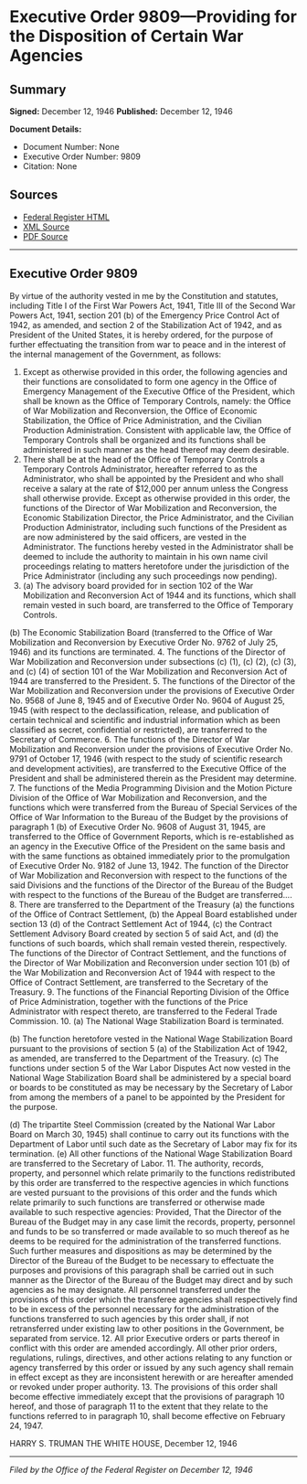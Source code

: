 # Executive Order 9809—Providing for the Disposition of Certain War Agencies

## Summary

**Signed:** December 12, 1946
**Published:** December 12, 1946

**Document Details:**
- Document Number: None
- Executive Order Number: 9809
- Citation: None

## Sources
- [Federal Register HTML](https://www.presidency.ucsb.edu/documents/executive-order-9809-providing-for-the-disposition-certain-war-agencies)
- [XML Source](None)
- [PDF Source](None)

---

## Executive Order 9809

By virtue of the authority vested in me by the Constitution and statutes, including Title I of the First War Powers Act, 1941, Title III of the Second War Powers Act, 1941, section 201 (b) of the Emergency Price Control Act of 1942, as amended, and section 2 of the Stabilization Act of 1942, and as President of the United States, it is hereby ordered, for the purpose of further effectuating the transition from war to peace and in the interest of the internal management of the Government, as follows:
1. Except as otherwise provided in this order, the following agencies and their functions are consolidated to form one agency in the Office of Emergency Management of the Executive Office of the President, which shall be known as the Office of Temporary Controls, namely: the Office of War Mobilization and Reconversion, the Office of Economic Stabilization, the Office of Price Administration, and the Civilian Production Administration. Consistent with applicable law, the Office of Temporary Controls shall be organized and its functions shall be administered in such manner as the head thereof may deem desirable.
2. There shall be at the head of the Office of Temporary Controls a Temporary Controls Administrator, hereafter referred to as the Administrator, who shall be appointed by the President and who shall receive a salary at the rate of $12,000 per annum unless the Congress shall otherwise provide. Except as otherwise provided in this order, the functions of the Director of War Mobilization and Reconversion, the Economic Stabilization Director, the Price Administrator, and the Civilian Production Administrator, including such functions of the President as are now administered by the said officers, are vested in the Administrator. The functions hereby vested in the Administrator shall be deemed to include the authority to maintain in his own name civil proceedings relating to matters heretofore under the jurisdiction of the Price Administrator (including any such proceedings now pending).
3. (a) The advisory board provided for in section 102 of the War Mobilization and Reconversion Act of 1944 and its functions, which shall remain vested in such board, are transferred to the Office of Temporary Controls.

(b) The Economic Stabilization Board (transferred to the Office of War Mobilization and Reconversion by Executive Order No. 9762 of July 25, 1946) and its functions are terminated.
4. The functions of the Director of War Mobilization and Reconversion under subsections (c) (1), (c) (2), (c) (3), and (c) (4) of section 101 of the War Mobilization and Reconversion Act of 1944 are transferred to the President.
5. The functions of the Director of the War Mobilization and Reconversion under the provisions of Executive Order No. 9568 of June 8, 1945 and of Executive Order No. 9604 of August 25, 1945 (with respect to the declassification, release, and publication of certain technical and scientific and industrial information which as been classified as secret, confidential or restricted), are transferred to the Secretary of Commerce.
6. The functions of the Director of War Mobilization and Reconversion under the provisions of Executive Order No. 9791 of October 17, 1946 (with respect to the study of scientific research and development activities), are transferred to the Executive Office of the President and shall be administered therein as the President may determine.
7. The functions of the Media Programming Division and the Motion Picture Division of the Office of War Mobilization and Reconversion, and the functions which were transferred from the Bureau of Special Services of the Office of War Information to the Bureau of the Budget by the provisions of paragraph 1 (b) of Executive Order No. 9608 of August 31, 1945, are transferred to the Office of Government Reports, which is re-established as an agency in the Executive Office of the President on the same basis and with the same functions as obtained immediately prior to the promulgation of Executive Order No. 9182 of June 13, 1942. The function of the Director of War Mobilization and Reconversion with respect to the functions of the said Divisions and the functions of the Director of the Bureau of the Budget with respect to the functions of the Bureau of the Budget are transferred....
8. There are transferred to the Department of the Treasury (a) the functions of the Office of Contract Settlement, (b) the Appeal Board established under section 13 (d) of the Contract Settlement Act of 1944, (c) the Contract Settlement Advisory Board created by section 5 of said Act, and (d) the functions of such boards, which shall remain vested therein, respectively. The functions of the Director of Contract Settlement, and the functions of the Director of War Mobilization and Reconversion under section 101 (b) of the War Mobilization and Reconversion Act of 1944 with respect to the Office of Contract Settlement, are transferred to the Secretary of the Treasury.
9. The functions of the Financial Reporting Division of the Office of Price Administration, together with the functions of the Price Administrator with respect thereto, are transferred to the Federal Trade Commission.
10. (a) The National Wage Stabilization Board is terminated.

(b) The function heretofore vested in the National Wage Stabilization Board pursuant to the provisions of section 5 (a) of the Stabilization Act of 1942, as amended, are transferred to the Department of the Treasury.
(c) The functions under section 5 of the War Labor Disputes Act now vested in the National Wage Stabilization Board shall be administered by a special board or boards to be constituted as may be necessary by the Secretary of Labor from among the members of a panel to be appointed by the President for the purpose.

(d) The tripartite Steel Commission (created by the National War Labor Board on March 30, 1945) shall continue to carry out its functions with the Department of Labor until such date as the Secretary of Labor may fix for its termination.
(e) All other functions of the National Wage Stabilization Board are transferred to the Secretary of Labor.
11. The authority, records, property, and personnel which relate primarily to the functions redistributed by this order are transferred to the respective agencies in which functions are vested pursuant to the provisions of this order and the funds which relate primarily to such functions are transferred or otherwise made available to such respective agencies: Provided, That the Director of the Bureau of the Budget may in any case limit the records, property, personnel and funds to be so transferred or made available to so much thereof as he deems to be required for the administration of the transferred functions. Such further measures and dispositions as may be determined by the Director of the Bureau of the Budget to be necessary to effectuate the purposes and provisions of this paragraph shall be carried out in such manner as the Director of the Bureau of the Budget may direct and by such agencies as he may designate. All personnel transferred under the provisions of this order which the transferee agencies shall respectively find to be in excess of the personnel necessary for the administration of the functions transferred to such agencies by this order shall, if not retransferred under existing law to other positions in the Government, be separated from service.
12. All prior Executive orders or parts thereof in conflict with this order are amended accordingly. All other prior orders, regulations, rulings, directives, and other actions relating to any function or agency transferred by this order or issued by any such agency shall remain in effect except as they are inconsistent herewith or are hereafter amended or revoked under proper authority.
13. The provisions of this order shall become effective immediately except that the provisions of paragraph 10 hereof, and those of paragraph 11 to the extent that they relate to the functions referred to in paragraph 10, shall become effective on February 24, 1947.

HARRY S. TRUMAN
THE WHITE HOUSE,
December 12, 1946

---

*Filed by the Office of the Federal Register on December 12, 1946*
